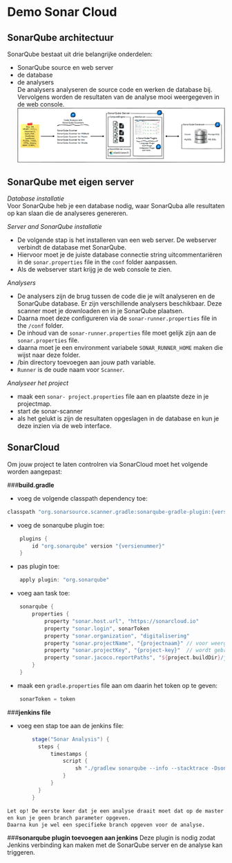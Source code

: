 # Demo Sonar Cloud

SonarQube architectuur
----------------------
SonarQube bestaat uit drie belangrijke onderdelen:
- SonarQube source en web server
- de database
- de analysers  
De analysers analyseren de source code en werken de database bij. Vervolgens worden de resultaten van de analyse
mooi weergegeven in de web console.
![SonarQube Architectuur](img/sonarqube_arch.png)

SonarQube met eigen server
--------------------------
*Database installatie*  
Voor SonarQube heb je een database nodig, waar SonarQuba alle resultaten op kan slaan die de analyseres genereren.

*Server and SonarQube installatie*
- De volgende stap is het installeren van een web server. De webserver verbindt de database met SonarQube.
- Hiervoor moet je de juiste database connectie string uitcommentariëren in de `sonar.properties` file in the `conf` folder aanpassen.
- Als de webserver start krijg je de web console te zien.

*Analysers*  
- De analysers zijn de brug tussen de code die je wilt analyseren en de SonarQube database. Er zijn verschillende analysers beschikbaar.
Deze scanner moet je downloaden en in je SonarQube plaatsen. 
- Daarna moet deze configureren via de `sonar-runner.properties` file in the `/conf` folder.
- De inhoud van de `sonar-runner.properties`  file moet gelijk zijn aan de `sonar.properties` file.
- daarna moet je een  environment variabele `SONAR_RUNNER_HOME` maken die wijst naar deze folder.
- /bin directory toevoegen aan jouw path variable.
- `Runner` is de oude naam voor `Scanner`.

*Analyseer het project*
- maak een `sonar- project.properties` file aan en plaatste deze in je projectmap.
- start de sonar-scanner
- als het gelukt is zijn de resultaten opgeslagen in de database en kun je deze inzien via de web interface.

SonarCloud
----------

Om jouw project te laten controlren via SonarCloud moet het volgende worden aangepast:

###**build.gradle**
- voeg de volgende classpath dependency toe:
```groovy
classpath "org.sonarsource.scanner.gradle:sonarqube-gradle-plugin:{versienummer}"
```
- voeg de sonarqube plugin toe:
```groovy
    plugins {
        id "org.sonarqube" version "{versienummer}"
    }
```
- pas plugin toe:
```groovy
    apply plugin: "org.sonarqube"
```
- voeg aan task toe:
```groovy
    sonarqube {
        properties {
            property "sonar.host.url", "https://sonarcloud.io"
            property "sonar.login", sonarToken
            property "sonar.organization", "digitalisering"
            property "sonar.projectName", "{projectnaam}" // voor weergave in de web interface
            property "sonar.projectKey", "{project-key}"  // wordt gebruikt voor identificatie van het project
            property "sonar.jacoco.reportPaths", "${project.buildDir}/jacoco/test.exec"
        }
    }
```
- maak een `gradle.properties` file aan om daarin het token op te geven:
```groovy
    sonarToken = token
```

###**jenkins file**
- voeg een stap toe aan de jenkins file:
```groovy
        stage("Sonar Analysis") {
          steps {
              timestamps {
                  script {
                      sh "./gradlew sonarqube --info --stacktrace -Dsonar.branch.name=$BRANCH_NAME"
                  }
              }
          }
        }
```

    Let op! De eerste keer dat je een analyse draait moet dat op de master en kun je geen branch parameter opgeven. 
    Daarna kun je wel een specifieke branch opgeven voor de analyse. 

###**sonarqube plugin toevoegen aan jenkins**
Deze plugin is nodig zodat Jenkins verbinding kan maken met de SonarQube server en de analyse kan triggeren.